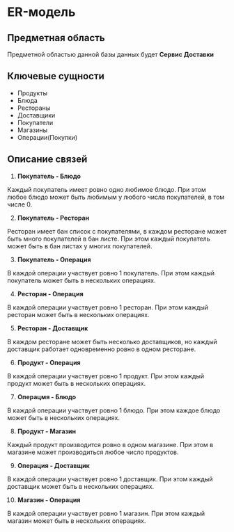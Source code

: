 # ER-модель

## Предметная область

Предметной областью данной базы данных будет **Сервис Доставки**

## Ключевые сущности

- Продукты
- Блюда
- Рестораны
- Доставщики
- Покупатели
- Магазины
- Операции(Покупки)

## Описание связей

1) **Покупатель - Блюдо**

Каждый покупатель имеет ровно одно любимое блюдо. При этом любое блюдо может быть любимым у любого числа покупателей, в том числе 0.

2) **Покупатель - Ресторан**

Ресторан имеет бан список с покупателями, в каждом ресторане может быть много покупателей в бан листе. При этом каждый покупатель может быть в бан листах у многих покупателей.

3) **Покупатель - Операция**

В каждой операции участвует ровно 1 покупатель. При этом каждый покупатель может быть в нескольких операциях.

4) **Ресторан - Операция**

В каждой операции участвует ровно 1 ресторан. При этом каждый ресторан может быть в нескольких операциях.

5) **Ресторан - Доставщик**

В каждом ресторане может быть несколько доставщиков, но каждый доставщик работает одновременно ровно в одном ресторане.

6) **Продукт - Операция**

В каждой операции участвует ровно 1 продукт. При этом каждый продукт может быть в нескольких операциях.

7) **Операцмя - Блюдо**

В каждой операции участвует ровно 1 блюдо. При этом каждое блюдо может быть в нескольких операциях.

8) **Продукт - Магазин**

Каждый продукт производится ровно в одном магазине. При этом в магазине может производиться любое число продуктов.

9)  **Операция - Доставщик**

В каждой операции участвует ровно 1 доставщик. При этом каждый доставщик может быть в нескольких операциях.

10)  **Магазин - Операция**

В каждой операции участвует ровно 1 магазин. При этом каждый магазин может быть в нескольких операциях.

